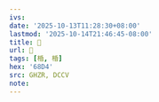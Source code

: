 ```yaml
---
ivs:
date: '2025-10-13T11:28:30+08:00'
lastmod: '2025-10-14T21:46:45-08:00'
title: 󰝙
url: 󰝙
tags: [棔, 棔]
hex: '68D4'
src: GHZR, DCCV
note:
---
```

